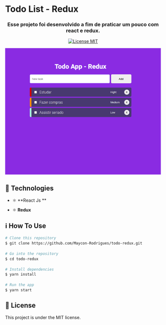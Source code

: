 # Todo List - Redux

<h3  align="center"> Esse projeto foi desenvolvido a fim de praticar um pouco com react e redux.</h3>

<p align="center">
  <a href="https://opensource.org/licenses/MIT">
    <img src="https://img.shields.io/badge/License-MIT-blue.svg" alt="License MIT">
  </a>
</p>

![App screenshot](https://raw.githubusercontent.com/Maycon-Rodrigues/todo-redux/master/todo.png)

## :rocket: Technologies

- ⚛️ **React Js **

- ⚛️ **Redux**

## :information_source: How To Use

```bash
# Clone this repository
$ git clone https://github.com/Maycon-Rodrigues/todo-redux.git

# Go into the repository
$ cd todo-redux

# Install dependencies
$ yarn install

# Run the app
$ yarn start
```

## :memo: License

This project is under the MIT license.
